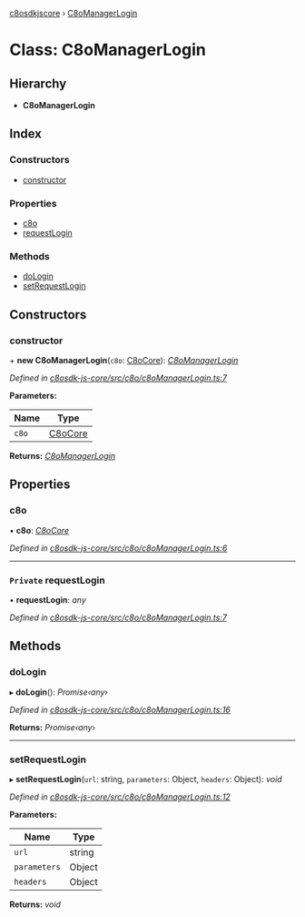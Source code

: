 [c8osdkjscore](../README.md) › [C8oManagerLogin](c8omanagerlogin.md)

# Class: C8oManagerLogin

## Hierarchy

* **C8oManagerLogin**

## Index

### Constructors

* [constructor](c8omanagerlogin.md#constructor)

### Properties

* [c8o](c8omanagerlogin.md#c8o)
* [requestLogin](c8omanagerlogin.md#private-requestlogin)

### Methods

* [doLogin](c8omanagerlogin.md#dologin)
* [setRequestLogin](c8omanagerlogin.md#setrequestlogin)

## Constructors

###  constructor

\+ **new C8oManagerLogin**(`c8o`: [C8oCore](c8ocore.md)): *[C8oManagerLogin](c8omanagerlogin.md)*

*Defined in [c8osdk-js-core/src/c8o/c8oManagerLogin.ts:7](https://github.com/convertigo/c8osdk-angular/blob/aea59f7/src/c8o/c8oManagerLogin.ts#L7)*

**Parameters:**

Name | Type |
------ | ------ |
`c8o` | [C8oCore](c8ocore.md) |

**Returns:** *[C8oManagerLogin](c8omanagerlogin.md)*

## Properties

###  c8o

• **c8o**: *[C8oCore](c8ocore.md)*

*Defined in [c8osdk-js-core/src/c8o/c8oManagerLogin.ts:6](https://github.com/convertigo/c8osdk-angular/blob/aea59f7/src/c8o/c8oManagerLogin.ts#L6)*

___

### `Private` requestLogin

• **requestLogin**: *any*

*Defined in [c8osdk-js-core/src/c8o/c8oManagerLogin.ts:7](https://github.com/convertigo/c8osdk-angular/blob/aea59f7/src/c8o/c8oManagerLogin.ts#L7)*

## Methods

###  doLogin

▸ **doLogin**(): *Promise‹any›*

*Defined in [c8osdk-js-core/src/c8o/c8oManagerLogin.ts:16](https://github.com/convertigo/c8osdk-angular/blob/aea59f7/src/c8o/c8oManagerLogin.ts#L16)*

**Returns:** *Promise‹any›*

___

###  setRequestLogin

▸ **setRequestLogin**(`url`: string, `parameters`: Object, `headers`: Object): *void*

*Defined in [c8osdk-js-core/src/c8o/c8oManagerLogin.ts:12](https://github.com/convertigo/c8osdk-angular/blob/aea59f7/src/c8o/c8oManagerLogin.ts#L12)*

**Parameters:**

Name | Type |
------ | ------ |
`url` | string |
`parameters` | Object |
`headers` | Object |

**Returns:** *void*
